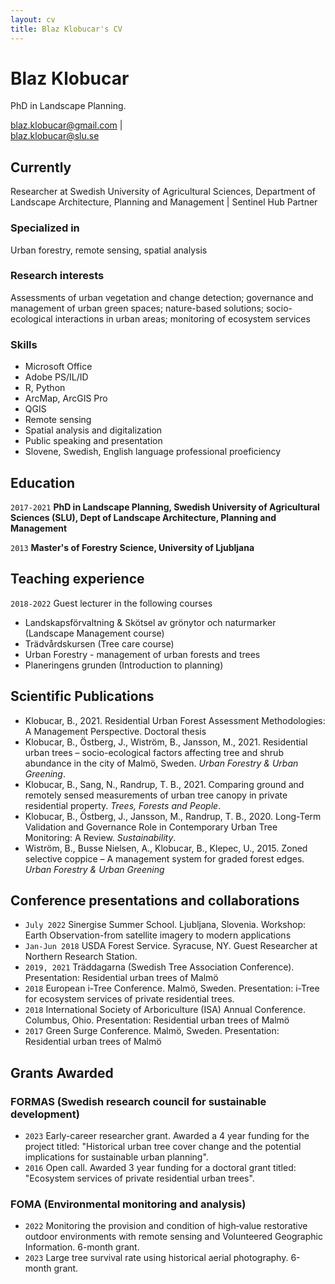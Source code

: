 ```yaml
---
layout: cv
title: Blaz Klobucar's CV
---
```

# Blaz Klobucar
PhD in Landscape Planning.

<div id="webaddress">
<a href="blaz.klobucar@gmail.com">blaz.klobucar@gmail.com</a>
| <div id="webaddress"> <a href="blaz.klobucar@slu.se">blaz.klobucar@slu.se</a>
</div>


## Currently

Researcher at Swedish University of Agricultural Sciences, Department of Landscape Architecture, Planning and Management | Sentinel Hub Partner

### Specialized in

Urban forestry, remote sensing, spatial analysis



### Research interests

Assessments of urban vegetation and change detection; governance and management of urban green spaces; nature-based solutions; socio-ecological interactions in urban areas; monitoring of ecosystem services

### Skills
* Microsoft Office
* Adobe PS/IL/ID
* R, Python
* ArcMap, ArcGIS Pro
* QGIS
* Remote sensing
* Spatial analysis and digitalization
* Public speaking and presentation
* Slovene, Swedish, English language professional proeficiency


## Education


`2017-2021`
__PhD in Landscape Planning, Swedish University of Agricultural Sciences (SLU), Dept of Landscape Architecture, Planning and Management__


`2013`
__Master's of Forestry Science, University of Ljubljana__



## Teaching experience

`2018-2022`
Guest lecturer in the following courses
* Landskapsförvaltning & Skötsel av grönytor och naturmarker (Landscape Management course)
* Trädvårdskursen (Tree care course)
* Urban Forestry - management of urban forests and trees
* Planeringens grunden (Introduction to planning)



## Scientific Publications

* Klobucar, B., 2021. Residential Urban Forest Assessment Methodologies: A Management Perspective. Doctoral thesis
* Klobucar, B., Östberg, J., Wiström, B., Jansson, M., 2021. Residential urban trees – socio-ecological factors affecting tree and shrub abundance in the city of Malmö, Sweden. _Urban Forestry & Urban Greening_.
* Klobucar, B., Sang, N., Randrup, T. B., 2021. Comparing ground and remotely sensed measurements of urban tree canopy in private residential property. _Trees, Forests and People_.
* Klobucar, B., Östberg, J., Jansson, M., Randrup, T. B., 2020. Long-Term Validation and Governance Role in Contemporary Urban Tree Monitoring: A Review. _Sustainability_.
* Wiström, B., Busse Nielsen, A., Klobucar, B., Klepec, U., 2015. Zoned selective coppice – A management system for graded forest edges. _Urban Forestry & Urban Greening_

## Conference presentations and collaborations
* `July 2022` Sinergise Summer School. Ljubljana, Slovenia. Workshop: Earth Observation-from satellite imagery to modern applications
* `Jan-Jun 2018` USDA Forest Service. Syracuse, NY. Guest Researcher at Northern Research Station. 
* `2019, 2021` Träddagarna (Swedish Tree Association Conference). Presentation: Residential urban trees of Malmö
* `2018` European i-Tree Conference. Malmö, Sweden. Presentation: i-Tree for ecosystem services of private residential trees.
* `2018` International Society of Arboriculture (ISA) Annual Conference. Columbus, Ohio. Presentation: Residential urban trees of Malmö
* `2017` Green Surge Conference. Malmö, Sweden. Presentation: Residential urban trees of Malmö

## Grants Awarded

### FORMAS (Swedish research council for sustainable development)
* `2023` Early-career researcher grant. Awarded a 4 year funding for the project titled: "Historical urban tree cover change and the potential implications for sustainable urban planning".
* `2016` Open call. Awarded 3 year funding for a doctoral grant titled: "Ecosystem services of private residential urban trees".

### FOMA (Environmental monitoring and analysis)
* `2022` Monitoring the provision and condition of high‐value restorative outdoor
environments with remote sensing and Volunteered Geographic Information. 6-month grant.
* `2023` Large tree survival rate using historical aerial photography. 6-month grant.

  
<!-- A list is also available [online](http://scholar.google.co.uk/citations?user=LTOTl0YAAAAJ) -->





<!-- ### Footer

Last updated: November 2023 -->


